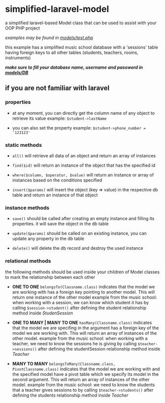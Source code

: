 # simplified-laravel-model
a simplified laravel-based Model class that can be used to assist with your OOP PHP project

*examples may be found in [models/test.php](https://github.com/Waabuffet/laravel-simplified-model/blob/master/models/test.php)*

this example has a simplified music school database with a 'sessions' table having foreign keys to all other tables (students, teachers, rooms, instruments)

***make sure to fill your database name, username and password in [models/DB](https://github.com/Waabuffet/laravel-simplified-model/blob/master/models/DB.php)***

## if you are not familiar with laravel

### properties

- at any moment, you can directly get the column name of any object to retrieve its value
example: `$student->lastName`

- you can also set the property
example: `$student->phone_number = '123123'`

### static methods

- `all()` will retrieve all data of an object and return an array of instances

- `find($id)` will return an instance of the object that has the specified id

- `where($column, $operator, $value)` will return an instance or array of instances based on the conditions specified

- `insert($params)` will insert the object (key => value) in the respective db table and return an instance of that object

### instance methods

- `save()` should be called after creating an empty instance and filling its properties. it will save the object in the db table

- `update($params)` should be called on an existing instance, you can update any property in the db table

- `delete()` will delete the db record and destroy the used instance

### relational methods

the following methods should be used inside your children of Model classes to mark the relationship between each other

- **ONE TO ONE** `belongsTo(Classname.class)` indicates that the model we are working with has a foreign key pointing to another model. This will return one instance of the other model
example from the music school: when working with a session, we can know which student it has by calling `$session->student()` after defining the student relationship method inside *StudenSession*

- **ONE TO MANY | MANY TO ONE** `hasMany(Classname.class)` indicates that the model we are specifing in the argument has a foreign key of the model we are working with. This will return an array of instances of the other model.
example from the music school: when working with a teacher, we need to know the sessions he is giving by calling `$teacher->sessions()` after defining the studentSession relationship method inside *Teacher*

- **MANY TO MANY** `belongsToMany(Classname.class, PivotClassname.class)` indicates that the model we are working with and the specified model have a pivot table which we specify its model in the second argument. This will return an array of instances of the other model.
example from the music school: we need to know the students that a teacher gives sessions to by calling `$teacher->students()` after defining the students relationship method inside *Teacher*